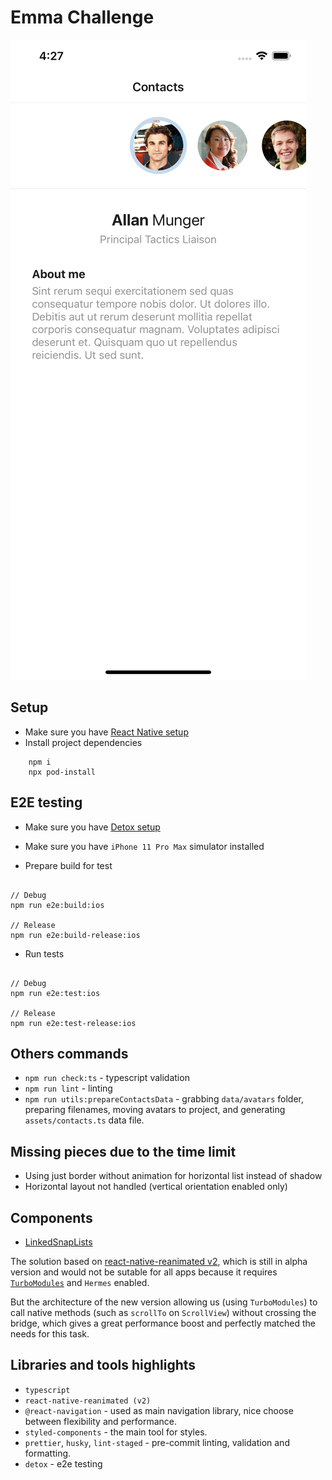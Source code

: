 # Emma Challenge

[![Preview](./data/preview.png)](https://drive.google.com/file/d/1W-DrUplnbCX8PVIumAkX7I7oBPXyMEJE/view)

## Setup

-   Make sure you have [React Native setup](https://reactnative.dev/docs/environment-setup)
-   Install project dependencies

```
    npm i
    npx pod-install
```

## E2E testing

-   Make sure you have [Detox setup](https://github.com/wix/Detox/blob/master/docs/README.md)
-   Make sure you have `iPhone 11 Pro Max` simulator installed

-   Prepare build for test

```

// Debug
npm run e2e:build:ios

// Release
npm run e2e:build-release:ios

```

-   Run tests

```

// Debug
npm run e2e:test:ios

// Release
npm run e2e:test-release:ios

```

## Others commands

-   `npm run check:ts` - typescript validation
-   `npm run lint` - linting
-   `npm run utils:prepareContactsData` - grabbing `data/avatars` folder, preparing filenames, moving avatars to project, and generating `assets/contacts.ts` data file.

## Missing pieces due to the time limit

-   Using just border without animation for horizontal list instead of shadow
-   Horizontal layout not handled (vertical orientation enabled only)

## Components

-   [LinkedSnapLists](./src/components/LinkedSnapLists/README.md)

The solution based on [react-native-reanimated v2](https://docs.swmansion.com/react-native-reanimated/), which is still in alpha version and would not be sutable for all apps because it requires [`TurboModules`](https://github.com/react-native-community/discussions-and-proposals/issues/40) and `Hermes` enabled.

But the architecture of the new version allowing us (using `TurboModules`) to call native methods (such as `scrollTo` on `ScrollView`) without crossing the bridge, which gives a great performance boost and perfectly matched the needs for this task.

## Libraries and tools highlights

-   `typescript`
-   `react-native-reanimated (v2)`
-   `@react-navigation` - used as main navigation library, nice choose between flexibility and performance.
-   `styled-components` - the main tool for styles.
-   `prettier`, `husky`, `lint-staged` - pre-commit linting, validation and formatting.
-   `detox` - e2e testing
